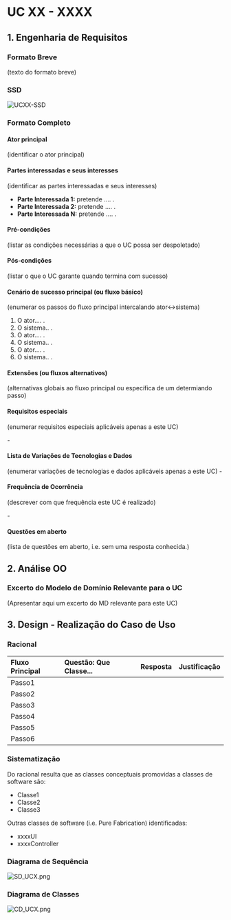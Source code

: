 # UC XX - XXXX

## 1. Engenharia de Requisitos

### Formato Breve

(texto do formato breve)


### SSD
![UCXX-SSD](SSD_UCXX.png)


### Formato Completo

#### Ator principal

(identificar o ator principal)

#### Partes interessadas e seus interesses

(identificar as partes interessadas e seus interesses)

* **Parte Interessada 1:** pretende .... .
* **Parte Interessada 2:** pretende .... .
* **Parte Interessada N:** pretende .... .

#### Pré-condições

(listar as condições necessárias a que o UC possa ser despoletado)

#### Pós-condições
(listar o que o UC garante quando termina com sucesso)

#### Cenário de sucesso principal (ou fluxo básico)

(enumerar os passos do fluxo principal intercalando ator<->sistema)

1. O ator.... . 
2. O sistema.. . 
3. O ator.... . 
4. O sistema.. . 
5. O ator.... . 
6. O sistema.. . 


#### Extensões (ou fluxos alternativos)

(alternativas globais ao fluxo principal ou específica de um determiando passo)

#### Requisitos especiais
(enumerar requisitos especiais aplicáveis apenas a este UC)

\-

#### Lista de Variações de Tecnologias e Dados
(enumerar variações de tecnologias e dados aplicáveis apenas a este UC)
\-

#### Frequência de Ocorrência
(descrever com que frequência este UC é realizado)

\-

#### Questões em aberto

(lista de questões em aberto, i.e. sem uma resposta conhecida.)

## 2. Análise OO

### Excerto do Modelo de Domínio Relevante para o UC

(Apresentar aqui um excerto do MD relevante para este UC)


## 3. Design - Realização do Caso de Uso

### Racional

| Fluxo Principal | Questão: Que Classe... | Resposta  | Justificação  |
|:--------------  |:---------------------- |:----------|:---------------------------- |
| Passo1  		 |							 |             |                              |
| Passo2  		 |							 |             |                              |
| Passo3  		 |							 |             |                              |
| Passo4  		 |							 |             |                              |
| Passo5  		 |							 |             |                              |
| Passo6  		 |							 |             |                              |              

### Sistematização ##

 Do racional resulta que as classes conceptuais promovidas a classes de software são:

 * Classe1
 * Classe2
 * Classe3

Outras classes de software (i.e. Pure Fabrication) identificadas:  

 * xxxxUI  
 * xxxxController


###	Diagrama de Sequência

![SD_UCX.png](SD_UCX.png)


###	Diagrama de Classes

![CD_UCX.png](CD_UCX.png)
